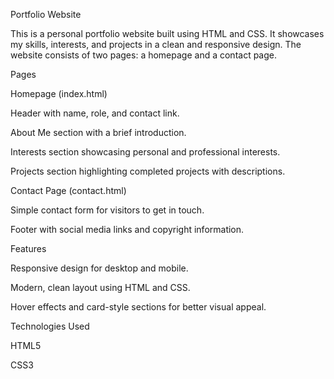Portfolio Website

This is a personal portfolio website built using HTML and CSS. It showcases my skills, interests, and projects in a clean and responsive design. The website consists of two pages: a homepage and a contact page.

Pages

Homepage (index.html)

Header with name, role, and contact link.

About Me section with a brief introduction.

Interests section showcasing personal and professional interests.

Projects section highlighting completed projects with descriptions.

Contact Page (contact.html)

Simple contact form for visitors to get in touch.

Footer with social media links and copyright information.

Features

Responsive design for desktop and mobile.

Modern, clean layout using HTML and CSS.

Hover effects and card-style sections for better visual appeal.

Technologies Used

HTML5

CSS3

